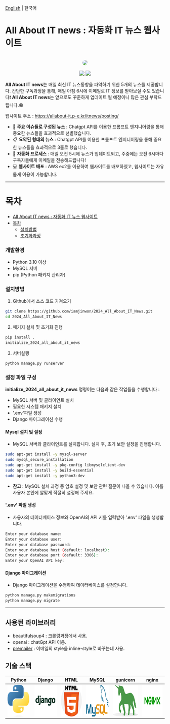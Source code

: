 [English](README.md) | 한국어
# All About IT news : 자동화 IT 뉴스 웹사이트

<div align="center">
  <br>
  <img src="https://i.ibb.co/BtYZ3yx/DALL-E-2024-06-27-22-48-57-Create-a-wide-logo-for-a-website-named-ALL-ABOUT-IT-NEWS-The-logo-should.webp" style="border-radius:15px;">
  <br>


![](https://img.shields.io/badge/language-Python-b44dff.svg)
![](https://img.shields.io/badge/Database-mySQL-4479A1.svg)

</div>

**All About IT news**는 매일 최신 IT 뉴스동향을 파악하기 위한 5개의 뉴스를 제공합니다. 간단한 구독과정을 통해, 매일 아침 6시에 이메일로 IT 정보를 받아보실 수도 있습니다❗️
**All About IT news**는 앞으로도 꾸준하게 업데이트 될 예정이니 많은 관심 부탁드립니다.😁

웹사이트 주소 : https://allabout-it.p-e.kr/itnews/posting/

- 📢 <b>주요 이슈들로 구성된 뉴스</b> : Chatgpt API를 이용한 프롬프트 엔지니어링을 통해 중요한 뉴스들을 효과적으로 선별했습니다.
- 📋 <b>요약된 형태의 뉴스</b> : Chatgpt API를 이용한 프롬프트 엔지니어링을 통해 중요한 뉴스들을 효과적으로 3줄로 했습니다.
- 🤖 <b>자동화 프로세스</b> : 매일 오전 5시에 뉴스가 업데이트되고, 주중에는 오전 6시마다 구독자들에게 이메일을 전송해드립니다!
- 💻 <b>웹사이트 배포</b> : AWS ec2를 이용하여 웹사이트를 배포하였고, 웹사이트는 자유롭게 이용이 가능합니다.
----

목차
=================
- [All About IT news : 자동화 IT 뉴스 웹사이트](#all-about-it-news)
- [목차](#목차)
  - [설치방법](#설치방법)
  - [초기화과정](#초기화과정)


### 개발환경
- Python 3.10 이상
- MySQL 서버
- pip (Python 패키지 관리자)

### 설치방법

1. Github에서 소스 코드 가져오기
```bash
git clone https://github.com/iamjinwon/2024_All_About_IT_News.git
cd 2024_All_About_IT_News
```

2. 패키지 설치 및 초기화 진행
```bash
pip install .
initialize_2024_all_about_it_news
```

3. 서버실행
```bash
python manage.py runserver
```

### 설정 파일 구성
**initialize_2024_all_about_it_news** 명령어는 다음과 같은 작업들을 수행합니다 :
- MySQL 서버 및 클라이언트 설치
- 필요한 시스템 패키지 설치
- '.env'파일 생성
- Django 마이그레이션 수행

#### Mysql 설치 및 설정
- MySQL 서버와 클라이언트를 설치합니다. 설치 후, 초기 보안 설정을 진행합니다.
```bash
sudo apt-get install -y mysql-server
sudo mysql_secure_installation
sudo apt-get install -y pkg-config libmysqlclient-dev
sudo apt-get install -y build-essential
sudo apt-get install -y python3-dev
```
- **참고** : MySQL 설치 과정 중 암호 설정 및 보안 관련 질문이 나올 수 있습니다. 이를 사용자 본인에 알맞게 적절히 설정해 주세요.

#### '.env' 파일 생성
- 사용자의 데이터베이스 정보와 OpenAI의 API 키를 입력받아 '.env' 파일을 생성합니다.
```bash
Enter your database name: 
Enter your database user: 
Enter your database password: 
Enter your database host (default: localhost): 
Enter your database port (default: 3306): 
Enter your OpenAI API key: 
```

#### Django 마이그레이션
- Django 마이그레이션을 수행하여 데이터베이스를 설정합니다.
```bash
python manage.py makemigrations
python manage.py migrate
```

----

## 사용된 라이브러리
- beautifulsoup4 : 크롤링과정에서 사용.
- openai : chatGpt API 이용.
- [premailer](https://github.com/peterbe/premailer) : 이메일의 style을 inline-style로 바꾸는데 사용.


## 기술 스택

| Python | Django | HTML | MySQL | gunicorn | nginx | 
| :--------: | :--------: | :------: | :------: | :------: | :------: |
| <img src="images/python.png" width="100" height="100"> | <img src="images/django.png" width="100" height="100"> | <img src="images/html.png" width="100" height="100"> | <img src="images/mysql.png" width="100" height="100"> | <img src="images/gunicorn.png" width="100" height="100"> | <img src="images/nginx.png" width="100" height="100"> |